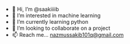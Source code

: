 - 👋 Hi, I’m @saakiiiib
- 👀 I’m interested in machine learning
- 🌱 I’m currently learning python
- 💞️ I’m looking to collaborate on a project
- 📫 Reach me... nazmussakib101q@gmail.com

<!---
saakiiiib/saakiiiib is a ✨ special ✨ repository because its `README.md` (this file) appears on your GitHub profile.
You can click the Preview link to take a look at your changes.
--->
